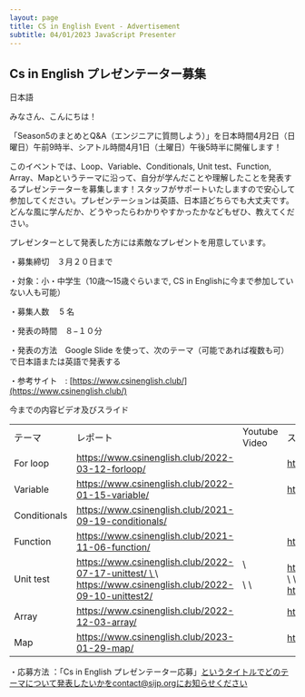 ```yaml
---
layout: page
title: CS in English Event - Advertisement
subtitle: 04/01/2023 JavaScript Presenter
---
```


## Cs in English プレゼンテーター募集

日本語

みなさん、こんにちは！

「Season5のまとめとQ&A（エンジニアに質問しよう）」を日本時間4月2日（日曜日）午前9時半、シアトル時間4月1日（土曜日）午後5時半に開催します！

このイベントでは、Loop、Variable、Conditionals, Unit test、Function,  Array、Mapというテーマに沿って、自分が学んだことや理解したことを発表するプレゼンテーターを募集します！スタッフがサポートいたしますので安心して参加してください。プレゼンテーションは英語、日本語どちらでも大丈夫です。どんな風に学んだか、どうやったらわかりやすかったかなどもぜひ、教えてください。

プレゼンターとして発表した方には素敵なプレゼントを用意しています。

・募集締切　３月２０日まで

・対象：小・中学生（10歳～15歳ぐらいまで, CS in Englishに今まで参加していない人も可能）

・募集人数 　5 名

・発表の時間　８−１０分　

・発表の方法　Google Slide  を使って、次のテーマ（可能であれば複数も可）で日本語または英語で発表する

・参考サイト　: [https://www.csinenglish.club/](https://www.csinenglish.club/)

今までの内容ビデオ及びスライド


<table>
  <tr>
   <td>テーマ
   </td>
   <td>レポート
   </td>
   <td>Youtube Video
   </td>
   <td>スライド/Jamboard
   </td>
  </tr>
  <tr>
   <td>For loop
   </td>
   <td><a href="https://www.csinenglish.club/2022-03-12-forloop/">https://www.csinenglish.club/2022-03-12-forloop/</a>
   </td>
   <td>
   </td>
   <td><a href="https://jamboard.google.com/d/1s8ERhFJstafwJxtgd7ZfhJIMXXHtnQ5UWRSVa02wpeg/copy">https://jamboard.google.com/d/1s8ERhFJstafwJxtgd7ZfhJIMXXHtnQ5UWRSVa02wpeg/copy</a>
   </td>
  </tr>
  <tr>
   <td>Variable
   </td>
   <td><a href="https://www.csinenglish.club/2022-01-15-variable/">https://www.csinenglish.club/2022-01-15-variable/</a>
   </td>
   <td>
   </td>
   <td><a href="https://jamboard.google.com/d/1pLBvEQrOx9vYWp8BLRufIJ2apHYf22vsR4Ovw8uxmdM/copy">https://jamboard.google.com/d/1pLBvEQrOx9vYWp8BLRufIJ2apHYf22vsR4Ovw8uxmdM/copy</a>
   </td>
  </tr>
  <tr>
   <td>Conditionals
   </td>
   <td><a href="https://www.csinenglish.club/2021-09-19-conditionals/">https://www.csinenglish.club/2021-09-19-conditionals/</a>
   </td>
   <td>
   </td>
   <td>
   </td>
  </tr>
  <tr>
   <td>Function
   </td>
   <td><a href="https://www.csinenglish.club/2021-11-06-function/">https://www.csinenglish.club/2021-11-06-function/</a>
   </td>
   <td>
   </td>
   <td><a href="https://jamboard.google.com/d/1pLBvEQrOx9vYWp8BLRufIJ2apHYf22vsR4Ovw8uxmdM/copy">https://jamboard.google.com/d/1pLBvEQrOx9vYWp8BLRufIJ2apHYf22vsR4Ovw8uxmdM/copy</a>
   </td>
  </tr>
  <tr>
   <td>Unit test
   </td>
   <td><a href="https://www.csinenglish.club/2022-07-17-unittest/">https://www.csinenglish.club/2022-07-17-unittest/ \
</a> \
<a href="https://www.csinenglish.club/2022-09-10-unittest2/">https://www.csinenglish.club/2022-09-10-unittest2/</a>
   </td>
   <td> \

<p>
 \
 \

   </td>
   <td><a href="https://jamboard.google.com/d/1FRC3PgyBssonUZc0EGGW0Dr0739kEvJ7FcMEhVYWmMk/copy">https://jamboard.google.com/d/1FRC3PgyBssonUZc0EGGW0Dr0739kEvJ7FcMEhVYWmMk/copy</a> \
 \
<a href="https://jamboard.google.com/u/4/d/1clf97Pa6rGiqdAF0zd5dPK1ih_L98UK4n_Y8CVVZZZc/copy">https://jamboard.google.com/u/4/d/1clf97Pa6rGiqdAF0zd5dPK1ih_L98UK4n_Y8CVVZZZc/copy</a>
   </td>
  </tr>
  <tr>
   <td>Array
   </td>
   <td><a href="https://www.csinenglish.club/2022-12-03-array/">https://www.csinenglish.club/2022-12-03-array/</a>
   </td>
   <td>
   </td>
   <td><a href="https://jamboard.google.com/d/1hcbMgRNwhioHSUMU1xCPIkzPDRXvS_rJ9DCmSeKq-3c/copy">https://jamboard.google.com/d/1hcbMgRNwhioHSUMU1xCPIkzPDRXvS_rJ9DCmSeKq-3c/copy</a>
<p>

   </td>
  </tr>
  <tr>
   <td>Map
   </td>
   <td><a href="https://www.csinenglish.club/2023-01-29-map/">https://www.csinenglish.club/2023-01-29-map/</a>
   </td>
   <td>
   </td>
   <td><a href="https://jamboard.google.com/d/1GubgEHsU3vL95XVhnDJaFoJdHwqIpeb5NRifNdtNjXc/copy">https://jamboard.google.com/d/1GubgEHsU3vL95XVhnDJaFoJdHwqIpeb5NRifNdtNjXc/copy</a>
<p>

   </td>
  </tr>
</table>


・応募方法 ：「Cs in English プレゼンテーター応募」というタイトルでどのテーマについて発表したいかをcontact@sijp.orgにお知らせください
